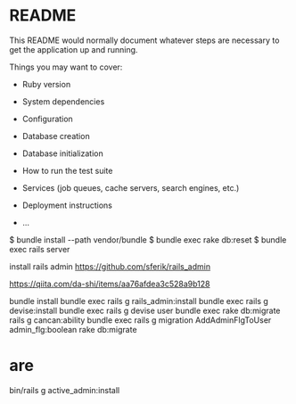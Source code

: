 # README

This README would normally document whatever steps are necessary to get the
application up and running.

Things you may want to cover:

* Ruby version

* System dependencies

* Configuration

* Database creation

* Database initialization

* How to run the test suite

* Services (job queues, cache servers, search engines, etc.)

* Deployment instructions

* ...


$ bundle install --path vendor/bundle
$ bundle exec rake db:reset
$ bundle exec rails server

install rails admin
https://github.com/sferik/rails_admin

https://qiita.com/da-shi/items/aa76afdea3c528a9b128

bundle install
bundle exec rails g rails_admin:install
bundle exec rails g devise:install
bundle exec rails g devise user
bundle exec rake db:migrate
rails g cancan:ability
bundle exec rails g migration AddAdminFlgToUser admin_flg:boolean
rake db:migrate

# are
bin/rails g active_admin:install
